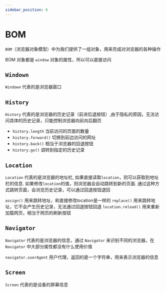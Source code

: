 ```yaml
---
sidebar_position: 6
---
```


# BOM

`BOM`（浏览器对象模型）中为我们提供了一组对象，用来完成对浏览器的各种操作

BOM 对象都是 `window` 对象的属性，所以可以直接访问

## `Windown`

`Windown` 代表的是浏览器窗口

## `History`

`History` 代表的是浏览器的历史记录（前进后退按钮）,由于隐私的原因，无法访问具体的历史记录，只能控制浏览器向前向后翻页

- `history.length` 当前访问的页面的数量
- `history.forward()` 切换到前边访问的网址
- `history.back()` 相当于浏览器的回退按钮
- `history.go()` 调转到指定的历史记录

## `Location`

`Location` 代表的是浏览器的地址栏, 如果直接读取`location`，则可以获取到地址栏的信息. 如果修改`location`的值，则浏览器会自动跳转到新的页面. 通过这种方式跳转页面，会浏览历史记录，可以通过回退按钮退回

`assign()` 用来跳转地址，和直接修改location是一样的
`replace()` 用来跳转地址，它不会产生历史记录，无法通过回退按钮回退
`location.reload()` 用来重新加载网页，相当于网页的刷新按钮

## `Navigator`

`Navigator` 代表的是浏览器的信息，通过 `Navigator` 来识别不同的浏览器，在 `Navigator` 中大部分属性都没有什么使用价值

`navigator.userAgent` 用户代理，返回的是一个字符串，用来表示浏览器的信息

## `Screen`

`Screen` 代表的是设备的屏幕信息
